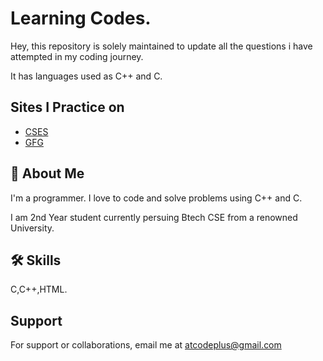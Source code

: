 
# Learning Codes.

Hey, this repository is solely maintained to update all the questions i have attempted in my coding journey.

It has languages used as C++ and C.




## Sites I Practice on

 - [CSES](https://cses.fi/problemset/)
 - [GFG](https://practice.geeksforgeeks.org/explore?page=1&sortBy=submissions&utm_source=gfg&utm_medium=gfg_header&utm_campaign=gfgpractice_header)
 


## 🚀 About Me
I'm a programmer. I love to code and solve problems using C++ and C.

I am 2nd Year student currently persuing Btech CSE from a renowned University.




## 🛠 Skills
C,C++,HTML.


## Support

For support or collaborations, email me at atcodeplus@gmail.com

 
